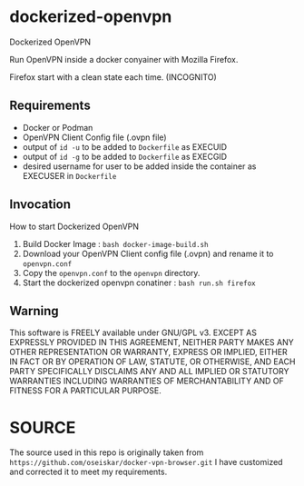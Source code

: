 # dockerized-openvpn
Dockerized OpenVPN

Run OpenVPN inside a docker conyainer with Mozilla Firefox.

Firefox start with a clean state each time. (INCOGNITO)

## Requirements

- Docker or Podman
- OpenVPN Client Config file (.ovpn file)
- output of `id -u` to be added to `Dockerfile` as EXECUID
- output of `id -g` to be added to `Dockerfile` as EXECGID
- desired username for user to be added inside the container as EXECUSER in `Dockerfile`

## Invocation

How to start Dockerized OpenVPN

1. Build Docker Image : `bash docker-image-build.sh`
2. Download your OpenVPN Client config file (.ovpn) and rename it to `openvpn.conf`
3. Copy the `openvpn.conf` to the `openvpn` directory.
4. Start the dockerized openvpn conatiner : `bash run.sh firefox`


## Warning

This software is FREELY available under GNU/GPL v3.
EXCEPT AS EXPRESSLY PROVIDED IN THIS AGREEMENT, NEITHER PARTY MAKES ANY OTHER REPRESENTATION OR WARRANTY, EXPRESS OR IMPLIED, EITHER IN FACT OR BY OPERATION OF LAW, STATUTE, OR OTHERWISE, AND EACH PARTY SPECIFICALLY DISCLAIMS ANY AND ALL IMPLIED OR STATUTORY WARRANTIES INCLUDING WARRANTIES OF MERCHANTABILITY AND OF FITNESS FOR A PARTICULAR PURPOSE.

# SOURCE

The source used in this repo is originally taken from `https://github.com/oseiskar/docker-vpn-browser.git`
I have customized and corrected it to meet my requirements.
